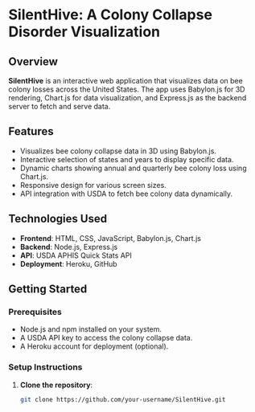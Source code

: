 # SilentHive: A Colony Collapse Disorder Visualization

## Overview
**SilentHive** is an interactive web application that visualizes data on bee colony losses across the United States. The app uses Babylon.js for 3D rendering, Chart.js for data visualization, and Express.js as the backend server to fetch and serve data.

## Features
- Visualizes bee colony collapse data in 3D using Babylon.js.
- Interactive selection of states and years to display specific data.
- Dynamic charts showing annual and quarterly bee colony loss using Chart.js.
- Responsive design for various screen sizes.
- API integration with USDA to fetch bee colony data dynamically.

## Technologies Used
- **Frontend**: HTML, CSS, JavaScript, Babylon.js, Chart.js
- **Backend**: Node.js, Express.js
- **API**: USDA APHIS Quick Stats API
- **Deployment**: Heroku, GitHub

## Getting Started

### Prerequisites
- Node.js and npm installed on your system.
- A USDA API key to access the colony collapse data.
- A Heroku account for deployment (optional).

### Setup Instructions

1. **Clone the repository**:
   ```bash
   git clone https://github.com/your-username/SilentHive.git
